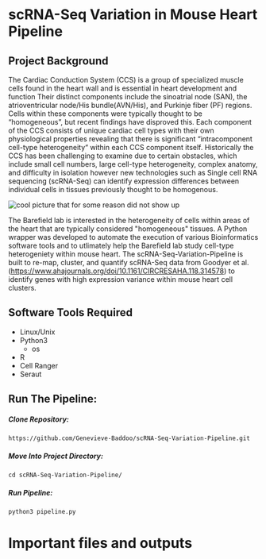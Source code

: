 # scRNA-Seq Variation in Mouse Heart Pipeline


## Project Background 

The Cardiac Conduction System (CCS) is a group of specialized muscle cells found in the heart wall and is essential in heart development and function Their distinct components include the sinoatrial node (SAN), the atrioventricular node/His bundle(AVN/His), and Purkinje fiber (PF) regions. Cells within these components were typically thought to be “homogeneous”, but recent findings have disproved this. Each component of the CCS consists of unique cardiac cell types with their own physiological properties revealing that there is significant “intracomponent cell-type heterogeneity“ within each CCS component itself. Historically the CCS has been challenging to examine due to certain obstacles, which include small cell numbers, large cell-type heterogeneity, complex anatomy, and difficulty in isolation however new technologies such as Single cell RNA sequencing (scRNA-Seq) can identify expression differences between individual cells in tissues previously thought to be homogenous.

![cool picture that for some reason did not show up](https://www.ahajournals.org/cms/asset/f9188658-d8cb-4b61-8742-894c27847acc/379ga1.jpg)

The Barefield lab is interested in the heterogeneity of cells within areas of the heart that are typically considered "homogeneous" tissues. A Python wrapper was developed to automate the execution of various Bioinformatics software tools and to utlimately help the Barefield lab study cell-type heterogeniety within mouse heart. The scRNA-Seq-Variation-Pipeline is built to re-map, cluster, and quantify scRNA-Seq data from Goodyer et al. (https://www.ahajournals.org/doi/10.1161/CIRCRESAHA.118.314578) to identify genes with high expression variance within mouse heart cell clusters.


## Software Tools Required

* Linux/Unix
* Python3
    * os
* R 
* Cell Ranger
* Seraut


## Run The Pipeline: 

<h5> Clone Repository: </h5> 

`https://github.com/Genevieve-Baddoo/scRNA-Seq-Variation-Pipeline.git`

<h5> Move Into Project Directory: </h5>

`cd scRNA-Seq-Variation-Pipeline/`

<h5> Run Pipeline: </h5>

`python3 pipeline.py`


Important files and outputs
==================


